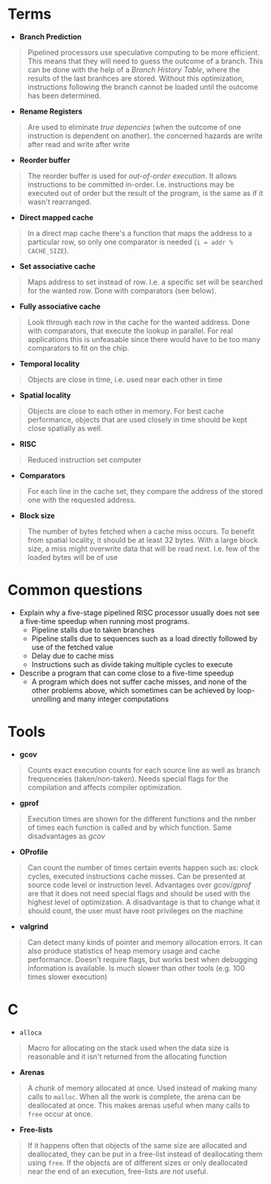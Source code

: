 Terms
=====

* **Branch Prediction**

> Pipelined processors use speculative computing to be more efficient. This
> means that they will need to guess the outcome of a branch. This can be done
> with the help of a *Branch History Table*, where the results of the last
> branhces are stored. Without this optimization, instructions following the branch
> cannot be loaded until the outcome has been determined.

* **Rename Registers**

> Are used to eliminate *true depencies* (when the outcome of one instruction
> is dependent on another). the concerned hazards are write after read and write
> after write

* **Reorder buffer**

> The reorder buffer is used for *out-of-order execution*. It allows
> instructions to be committed in-order. I.e. instructions may be executed out
> of order but the result of the program, is the same as if it wasn't
> rearranged.

* **Direct mapped cache**
> In a direct map cache there's a function that maps the address to a
> particular row, so only one comparator is needed (`i = addr % CACHE_SIZE`).

* **Set associative cache**
> Maps address to set instead of row. I.e. a specific set will be searched for
> the wanted row. Done with comparators (see below).

* **Fully associative cache**
> Look through each row in the cache for the wanted address. Done with
> comparators, that execute the lookup in parallel. For real applications this
> is unfeasable since there would have to be too many comparators to fit on the
> chip.

* **Temporal locality**
> Objects are close in time, i.e. used near each other in time

* **Spatial locality**
> Objects are close to each other in memory. For best cache performance,
> objects that are used closely in time should be kept close spatially as
> well.

* **RISC**
> Reduced instruction set computer

* **Comparators**
> For each line in the cache set, they compare the address of the stored one
> with the requested address.

* **Block size**
> The number of bytes fetched when a cache miss occurs. To benefit from spatial
> locality, it should be at least 32 bytes. With a large block size, a miss
> might overwrite data that will be read next. I.e. few of the loaded bytes
> will be of use

Common questions
================

* Explain why a five-stage pipelined RISC processor usually does not see a
  five-time speedup when running most programs.
    - Pipeline stalls due to taken branches
    - Pipeline stalls due to sequences such as a load directly followed by use
      of the fetched value
    - Delay due to cache miss
    - Instructions such as divide taking multiple cycles to execute
* Describe a program that can come close to a five-time speedup
    - A program which does not suffer cache misses, and none of the other
      problems above, which sometimes can be achieved by loop-unrolling and many
      integer computations

Tools
=====

* **gcov**
> Counts exact execution counts for each source line as well as branch
> frequenceies (taken/non-taken). Needs special flags for the compilation and
> affects compiler optimization.

* **gprof**
> Execution times are shown for the different functions and the nmber of times
> each function is called and by which function. Same disadvantages as *gcov*

* **OProfile**
> Can count the number of times certain events happen such as: clock cycles,
> executed instructions cache misses. Can be presented at source code level or
> instruction level. Advantages over *gcov*/*gprof* are that it does not need
> special flags and should be used with the highest level of optimization. A
> disadvantage is that to change what it should count, the user must have root
> privileges on the machine

* **valgrind**
> Can detect many kinds of pointer and memory allocation errors. It can also
> produce statistics of heap memory usage and cache performance.  Doesn't
> require flags, but works best when debugging information is available. Is
> much slower than other tools (e.g. 100 times slower execution)

C
=

* `alloca`

> Macro for allocating on the stack used when the data size is reasonable and
> it isn't returned from the allocating function

* **Arenas**

> A chunk of memory allocated at once. Used instead of making many calls to
> `malloc`. When all the work is complete, the arena can be deallocated at
> once. This makes arenas useful when many calls to `free` occur at once.

* **Free-lists**

> If it happens often that objects of the same size are allocated and
> deallocated, they can be put in a free-list instead of deallocating them
> using `free`. If the objects are of different sizes or only deallocated near
> the end of an execution, free-lists are *not* useful.
